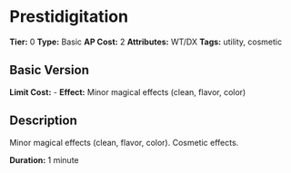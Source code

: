 # Prestidigitation

**Tier:** 0
**Type:** Basic
**AP Cost:** 2
**Attributes:** WT/DX
**Tags:** utility, cosmetic

## Basic Version
**Limit Cost:** -
**Effect:** Minor magical effects (clean, flavor, color)

## Description
Minor magical effects (clean, flavor, color). Cosmetic effects.

**Duration:** 1 minute